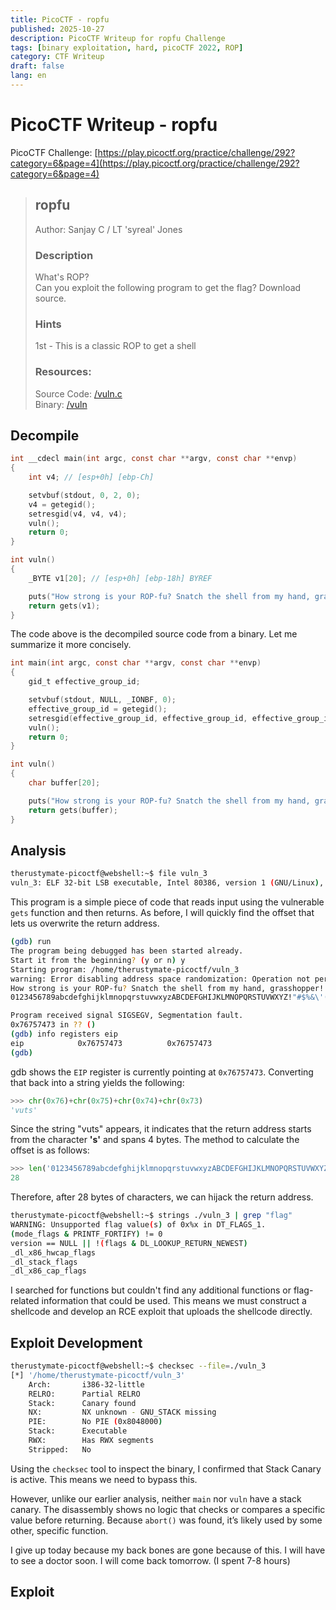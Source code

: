 ```yaml
---
title: PicoCTF - ropfu
published: 2025-10-27
description: PicoCTF Writeup for ropfu Challenge
tags: [binary exploitation, hard, picoCTF 2022, ROP]
category: CTF Writeup
draft: false
lang: en
---
```


# PicoCTF Writeup - ropfu

PicoCTF Challenge: 
[https://play.picoctf.org/practice/challenge/292?category=6&page=4](https://play.picoctf.org/practice/challenge/292?category=6&page=4)

> ## ropfu
> Author: Sanjay C / LT 'syreal' Jones
> 
> ### Description
> What's ROP?<br>
> Can you exploit the following program to get the flag? Download source.
> ### Hints
> 1st - This is a classic ROP to get a shell<br>
> ### Resources:
> Source Code: [/vuln.c](https://artifacts.picoctf.net/c/44/vuln.c)<br>
> Binary: [/vuln](https://artifacts.picoctf.net/c/44/vuln)<br>

## Decompile

```c
int __cdecl main(int argc, const char **argv, const char **envp)
{
    int v4; // [esp+0h] [ebp-Ch]

    setvbuf(stdout, 0, 2, 0);
    v4 = getegid();
    setresgid(v4, v4, v4);
    vuln();
    return 0;
}

int vuln()
{
    _BYTE v1[20]; // [esp+0h] [ebp-18h] BYREF

    puts("How strong is your ROP-fu? Snatch the shell from my hand, grasshopper!");
    return gets(v1);
}
```

The code above is the decompiled source code from a binary. Let me summarize it more concisely.

```c
int main(int argc, const char **argv, const char **envp)
{
    gid_t effective_group_id;

    setvbuf(stdout, NULL, _IONBF, 0);
    effective_group_id = getegid();
    setresgid(effective_group_id, effective_group_id, effective_group_id);
    vuln();
    return 0;
}

int vuln()
{
    char buffer[20];

    puts("How strong is your ROP-fu? Snatch the shell from my hand, grasshopper!");
    return gets(buffer);
}
```

## Analysis

```bash
therustymate-picoctf@webshell:~$ file vuln_3
vuln_3: ELF 32-bit LSB executable, Intel 80386, version 1 (GNU/Linux), statically linked, BuildID[sha1]=232215a502491a549a155b1a790de97f0c433482, for GNU/Linux 3.2.0, not stripped
```

This program is a simple piece of code that reads input using the vulnerable `gets` function and then returns. As before, I will quickly find the offset that lets us overwrite the return address.

```bash
(gdb) run
The program being debugged has been started already.
Start it from the beginning? (y or n) y
Starting program: /home/therustymate-picoctf/vuln_3 
warning: Error disabling address space randomization: Operation not permitted
How strong is your ROP-fu? Snatch the shell from my hand, grasshopper!
0123456789abcdefghijklmnopqrstuvwxyzABCDEFGHIJKLMNOPQRSTUVWXYZ!"#$%&\'()*+,-./:;<=>?@[\\]^_`{|}~ \t\n\r\x0b\x0c

Program received signal SIGSEGV, Segmentation fault.
0x76757473 in ?? ()
(gdb) info registers eip
eip            0x76757473          0x76757473
(gdb) 
```

gdb shows the `EIP` register is currently pointing at `0x76757473`. Converting that back into a string yields the following:

```python
>>> chr(0x76)+chr(0x75)+chr(0x74)+chr(0x73)
'vuts'
```

Since the string "vuts" appears, it indicates that the return address starts from the character **'s'** and spans 4 bytes. The method to calculate the offset is as follows:

```python
>>> len('0123456789abcdefghijklmnopqrstuvwxyzABCDEFGHIJKLMNOPQRSTUVWXYZ!"#$%&\'()*+,-./:;<=>?@[\\]^_`{|}~ \t\n\r\x0b\x0c'.split('stuv')[0])
28
```

Therefore, after 28 bytes of characters, we can hijack the return address.

```bash
therustymate-picoctf@webshell:~$ strings ./vuln_3 | grep "flag"
WARNING: Unsupported flag value(s) of 0x%x in DT_FLAGS_1.
(mode_flags & PRINTF_FORTIFY) != 0
version == NULL || !(flags & DL_LOOKUP_RETURN_NEWEST)
_dl_x86_hwcap_flags
_dl_stack_flags
_dl_x86_cap_flags
```

I searched for functions but couldn't find any additional functions or flag-related information that could be used. This means we must construct a shellcode and develop an RCE exploit that uploads the shellcode directly.

## Exploit Development
```bash
therustymate-picoctf@webshell:~$ checksec --file=./vuln_3
[*] '/home/therustymate-picoctf/vuln_3'
    Arch:       i386-32-little
    RELRO:      Partial RELRO
    Stack:      Canary found
    NX:         NX unknown - GNU_STACK missing
    PIE:        No PIE (0x8048000)
    Stack:      Executable
    RWX:        Has RWX segments
    Stripped:   No
```

Using the `checksec` tool to inspect the binary, I confirmed that Stack Canary is active. This means we need to bypass this.

However, unlike our earlier analysis, neither `main` nor `vuln` have a stack canary. The disassembly shows no logic that checks or compares a specific value before returning. Because `abort()` was found, it’s likely used by some other, specific function.

I give up today because my back bones are gone because of this. I will have to see a doctor soon. I will come back tomorrow. (I spent 7-8 hours)

## Exploit
```python

```